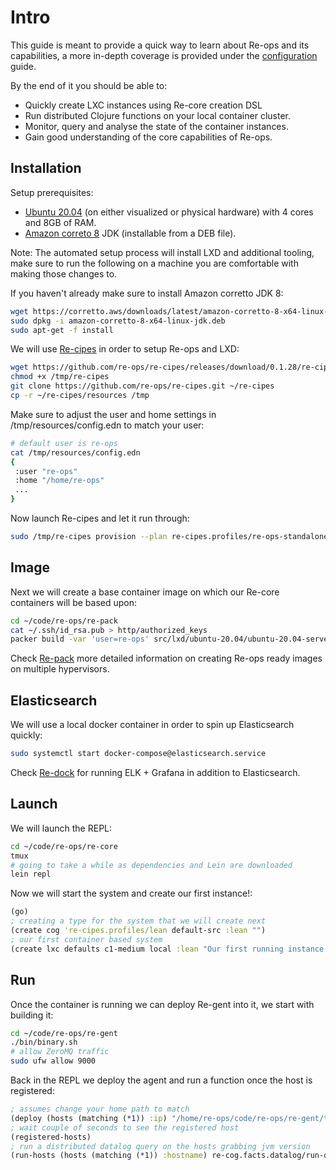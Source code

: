 # Intro

This guide is meant to provide a quick way to learn about Re-ops and its capabilities, a more in-depth coverage is provided under the [configuration](/configuration/) guide.

By the end of it you should be able to:

  * Quickly create LXC instances using Re-core creation DSL
  * Run distributed Clojure functions on your local container cluster.
  * Monitor, query and analyse the state of the container instances.
  * Gain good understanding of the core capabilities of Re-ops.

## Installation

Setup prerequisites:

 * [Ubuntu 20.04](https://releases.ubuntu.com/20.04/) (on either visualized or physical hardware) with 4 cores and 8GB of RAM.
 * [Amazon correto 8](https://docs.aws.amazon.com/corretto/latest/corretto-8-ug/downloads-list.html) JDK (installable from a DEB file).

Note: The automated setup process will install LXD and additional tooling, make sure to run the following on a machine you are comfortable with making those changes to. 

If you haven't already make sure to install Amazon corretto JDK 8:

```bash
wget https://corretto.aws/downloads/latest/amazon-corretto-8-x64-linux-jdk.deb
sudo dpkg -i amazon-corretto-8-x64-linux-jdk.deb
sudo apt-get -f install
```

We will use [Re-cipes](https://github.com/re-ops/re-cipes) in order to setup Re-ops and LXD:

```bash
wget https://github.com/re-ops/re-cipes/releases/download/0.1.28/re-cipes -P /tmp
chmod +x /tmp/re-cipes
git clone https://github.com/re-ops/re-cipes.git ~/re-cipes
cp -r ~/re-cipes/resources /tmp
```

Make sure to adjust the user and home settings in /tmp/resources/config.edn to match your user:

```bash
# default user is re-ops
cat /tmp/resources/config.edn
{
 :user "re-ops"
 :home "/home/re-ops"
 ...
}
```

Now launch Re-cipes and let it run through:

```bash
sudo /tmp/re-cipes provision --plan re-cipes.profiles/re-ops-standalone
```

## Image

Next we will create a base container image on which our Re-core containers will be based upon:

```bash
cd ~/code/re-ops/re-pack
cat ~/.ssh/id_rsa.pub > http/authorized_keys
packer build -var 'user=re-ops' src/lxd/ubuntu-20.04/ubuntu-20.04-server-amd64.json
```

Check [Re-pack](/configuration/re-pack.html#build) more detailed information on creating Re-ops ready images on multiple hypervisors.

## Elasticsearch

We will use a local docker container in order to spin up Elasticsearch quickly:

```bash
sudo systemctl start docker-compose@elasticsearch.service
```

Check [Re-dock](/configuration/re-dock.html) for running ELK + Grafana in addition to Elasticsearch.

## Launch

We will launch the REPL:

```bash
cd ~/code/re-ops/re-core
tmux
# going to take a while as dependencies and Lein are downloaded
lein repl
```

Now we will start the system and create our first instance!:

```clojure
(go)
; creating a type for the system that we will create next
(create cog 're-cipes.profiles/lean default-src :lean "")
; our first container based system
(create lxc defaults c1-medium local :lean "Our first running instance!")
```

## Run

Once the container is running we can deploy Re-gent into it, we start with building it:

```bash
cd ~/code/re-ops/re-gent
./bin/binary.sh
# allow ZeroMQ traffic
sudo ufw allow 9000
```

Back in the REPL we deploy the agent and run a function once the host is registered:

```clojure
; assumes change your home path to match
(deploy (hosts (matching (*1)) :ip) "/home/re-ops/code/re-ops/re-gent/target/re-gent")
; wait couple of seconds to see the registered host
(registered-hosts)
; run a distributed datalog query on the hosts grabbing jvm version
(run-hosts (hosts (matching (*1)) :hostname) re-cog.facts.datalog/run-query ['[:find ?v :where [_ :java/version ?v]]] [10 :second])
```
